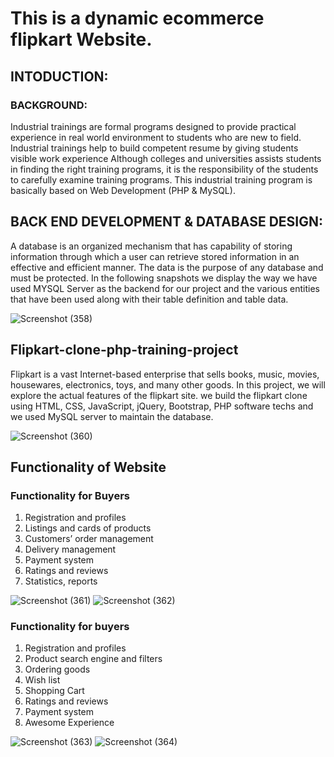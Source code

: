 # This is a dynamic ecommerce flipkart Website.
## INTODUCTION:
### BACKGROUND:
Industrial trainings are formal programs designed to provide practical experience in real world environment to students who are new to field. Industrial trainings help to build competent resume by giving students visible work experience Although colleges and universities assists students in finding the right training programs, it is the responsibility of the students to carefully examine training programs. This industrial training program is basically based on Web Development (PHP & MySQL).

## BACK END DEVELOPMENT & DATABASE DESIGN:
A database is an organized mechanism that has capability of storing information through which a user can retrieve stored information in an effective and efficient manner. The data is the purpose of any database and must be protected.
In the following snapshots we display the way we have used MYSQL Server as the backend for our project and the various entities that have been used along with their table definition and table data.

![Screenshot (358)](https://user-images.githubusercontent.com/52042964/143812399-e3a65e7b-b0b2-4b3a-baaa-15c4e3360616.png)

## Flipkart-clone-php-training-project

Flipkart is a vast Internet-based enterprise that sells books, music, movies, housewares, electronics, toys, and many other goods. In this project, we will explore the actual features of the flipkart site. we build the flipkart clone using HTML, CSS, JavaScript, jQuery, Bootstrap, PHP software techs and we used MySQL server to maintain the database.

![Screenshot (360)](https://user-images.githubusercontent.com/52042964/143812408-e64d7f09-9b55-4de3-b9d3-a0e0eb454850.png)

## Functionality of Website
### Functionality for Buyers
1. Registration and profiles
2. Listings and cards of products
3. Customers’ order management
4. Delivery management
5. Payment system
6. Ratings and reviews
7. Statistics, reports

![Screenshot (361)](https://user-images.githubusercontent.com/52042964/143812412-de51d99a-44c9-40a4-9925-213b7f654140.png)
![Screenshot (362)](https://user-images.githubusercontent.com/52042964/143812414-6102a6f6-b7fe-4802-911b-8267373344f4.png)

### Functionality for buyers

1. Registration and profiles
2. Product search engine and filters
3. Ordering goods
4. Wish list
5. Shopping Cart
6. Ratings and reviews
7. Payment system
8. Awesome Experience

![Screenshot (363)](https://user-images.githubusercontent.com/52042964/143812406-480b7d59-56f5-427a-8c53-2eb2b3f91d8f.png)
![Screenshot (364)](https://user-images.githubusercontent.com/52042964/143812403-91f83ce8-69fe-4179-a6b8-9a93272fb650.png)


